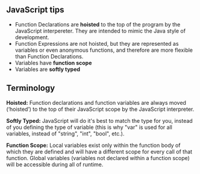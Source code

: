 ## JavaScript tips
- Function Declarations are **hoisted** to the top of the program by the JavaScript interpereter. They are intended to mimic the Java style of development.
- Function Expressions are not hoisted, but they are represented as variables or even anonymous functions, and therefore are more flexible than Function Declarations.
- Variables have **function scope**
- Variables are **softly typed**

## Terminology
**Hoisted:** Function declarations and function variables are always moved (‘hoisted’) to the top of their JavaScript scope by the JavaScript interpreter.

**Softly Typed:** JavaScript will do it's best to match the type for you, instead of you defining the type of variable (this is why "var" is used for all variables, instead of "string", "int", "bool", etc.).

**Function Scope:** Local variables exist only within the function body of which they are defined and will have a different scope for every call of that function. Global variables (variables not declared within a function scope) will be accessible during all of runtime.
